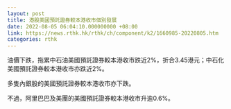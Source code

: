 ```yaml
---
layout: post
title: 港股美國預託證券較本港收市個別發展
date: 2022-08-05 06:04:10.000000000 +08:00
link: https://news.rthk.hk/rthk/ch/component/k2/1660985-20220805.htm
categories: rthk
---
```


油價下跌，拖累中石油美國預託證券較本港收市跌近2%，折合3.45港元；中石化美國預託證券較本港收市亦跌近2%。

多隻內銀股的美國預託證券較本港收市亦下跌。

不過，阿里巴巴及美團的美國預託證券較本港收市升逾0.6%。
